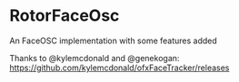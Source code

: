 # RotorFaceOsc
An FaceOSC implementation with some features added

Thanks to  @kylemcdonald and @genekogan:
https://github.com/kylemcdonald/ofxFaceTracker/releases
